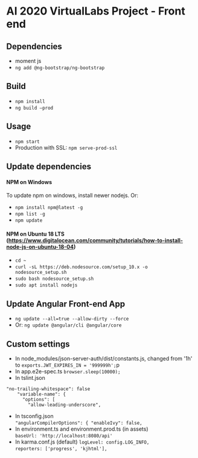 # AI 2020 VirtualLabs Project - Front end

## Dependencies
- moment js
- `ng add @ng-bootstrap/ng-bootstrap`

## Build
- `npm install` 
- `ng build –prod`
 
## Usage
- `npm start`
 - Production with SSL: `npm serve-prod-ssl`

## Update dependencies
#### NPM on Windows
To update npm on windows, install newer nodejs. Or:
- `npm install npm@latest -g` 
- `npm list -g` 
- `npm update` 
#### NPM on Ubuntu 18 LTS (https://www.digitalocean.com/community/tutorials/how-to-install-node-js-on-ubuntu-18-04)
- `cd ~` 
- `curl -sL https://deb.nodesource.com/setup_10.x -o nodesource_setup.sh` 
- `sudo bash nodesource_setup.sh` 
- `sudo apt install nodejs` 
## Update Angular Front-end App
- `ng update --all=true --allow-dirty --force`
- Or: `ng update @angular/cli @angular/core`

## Custom settings
* In node_modules/json-server-auth/dist/constants.js, changed from '1h' to 
`exports.JWT_EXPIRES_IN = '999999h';`p
* In app.e2e-spec.ts
    `browser.sleep(10000);`
* In tslint.json 
```
"no-trailing-whitespace": false
    "variable-name": {
      "options": [
        "allow-leading-underscore", 
```
* In tsconfig.json  
       `"angularCompilerOptions": {
            "enableIvy": false,  `
* In environment.ts and environment.prod.ts (in assets)  
  `baseUrl: 'http://localhost:8080/api'`
* In karma.conf.js  (default)
`logLevel: config.LOG_INFO,`  
`reporters: ['progress', 'kjhtml'],`
